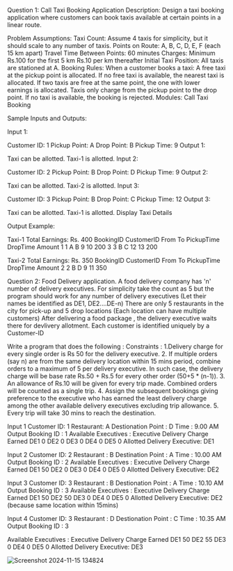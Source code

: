 Question 1: Call Taxi Booking Application
Description:
Design a taxi booking application where customers can book taxis available at certain points in a linear route.

Problem Assumptions:
Taxi Count: Assume 4 taxis for simplicity, but it should scale to any number of taxis.
Points on Route: A, B, C, D, E, F (each 15 km apart)
Travel Time Between Points: 60 minutes
Charges:
Minimum Rs.100 for the first 5 km
Rs.10 per km thereafter
Initial Taxi Position: All taxis are stationed at A.
Booking Rules:
When a customer books a taxi:
A free taxi at the pickup point is allocated.
If no free taxi is available, the nearest taxi is allocated.
If two taxis are free at the same point, the one with lower earnings is allocated.
Taxis only charge from the pickup point to the drop point.
If no taxi is available, the booking is rejected.
Modules:
Call Taxi Booking

Sample Inputs and Outputs:

Input 1:

Customer ID: 1
Pickup Point: A
Drop Point: B
Pickup Time: 9
Output 1:

Taxi can be allotted.
Taxi-1 is allotted.
Input 2:

Customer ID: 2
Pickup Point: B
Drop Point: D
Pickup Time: 9
Output 2:

Taxi can be allotted.
Taxi-2 is allotted.
Input 3:

Customer ID: 3
Pickup Point: B
Drop Point: C
Pickup Time: 12
Output 3:

Taxi can be allotted.
Taxi-1 is allotted.
Display Taxi Details

Output Example:

Taxi-1    Total Earnings: Rs. 400
BookingID   CustomerID   From   To   PickupTime   DropTime   Amount
1           1            A      B    9           10         200
3           3            B      C    12          13         200

Taxi-2    Total Earnings: Rs. 350
BookingID   CustomerID   From   To   PickupTime   DropTime   Amount
2           2            B      D    9           11         350


Question 2: Food Delivery application.
 A food delivery company has 'n' number of delivery executives. For simplicity take the count as 5 but the program
 should work for any number of delivery executives (Let their names be identified as DE1, DE2....DE-n)
 There are only 5 restaurants in the city for pick-up and 5 drop locations (Each location can have multiple customers)
 After delivering a food package , the delivery executive waits there for devlivery allotment.
 Each customer is identified uniquely by a Customer-ID

 
 Write a program that does the following :
 Constraints :
 1.Delivery charge for every single order is Rs 50 for the delivery executive.
 2. If multiple orders (say n) are from the same delivery location within 15 mins period, combine orders to a maximum
 of 5 per delivery executive.
    In such case, the delivery charge will be base rate Rs.50 + Rs.5 for every other order (50+5 * (n-1)).
 3. An allowance of Rs.10 will be given for every trip made. Combined orders will be counted as a single trip.
 4. Assign the subsequent bookings giving preference to the executive who has earned the least delivery charge
 among the other available delivery executives excluding trip allowance.
 5. Every trip will take 30 mins to reach the destination.
 

 Input 1
 Customer ID: 1
 Restaurant: A
 Destionation Point : D
 Time : 9.00 AM
 Output
 Booking ID : 1
 Available Executives :
 Executive     Delivery Charge Earned
 DE1                      0
 DE2                      0
 DE3                      0
 DE4                      0
 DE5                      0
Allotted Delivery Executive: DE1

Input 2
 Customer ID: 2
 Restaurant : B
 Destination Point : A
 Time : 10.00 AM
 Output
 Booking ID : 2
 Available Executives :
 Executive     Delivery Charge Earned
 DE1                      50
 DE2                      0
 DE3                      0
 DE4                      0
 DE5                      0
 Allotted Delivery Executive: DE2
 
 Input 3
 Customer ID: 3
 Restaurant : B
 Destionation Point : A
 Time : 10.10 AM
 Output
 Booking ID : 3
 Available Executives :
 Executive     Delivery Charge Earned
 DE1                      50
 DE2                      50
 DE3                      0
 DE4                      0
 DE5                      0
 Allotted Delivery Executive: DE2 (because same location within 15mins)
 
 Input 4
 Customer ID: 3
 Restaurant : D
 Destionation Point : C
 Time : 10.35 AM
 Output
 Booking ID : 3
 
  Available Executives :
 Executive     Delivery Charge Earned
 DE1                      50
 DE2                      55
 DE3                      0
 DE4                      0
 DE5                      0
 Allotted Delivery Executive: DE3
 
![Screenshot 2024-11-15 134824](https://github.com/user-attachments/assets/000242ee-fb30-48f2-8467-fd3983f89dba)

 
 
